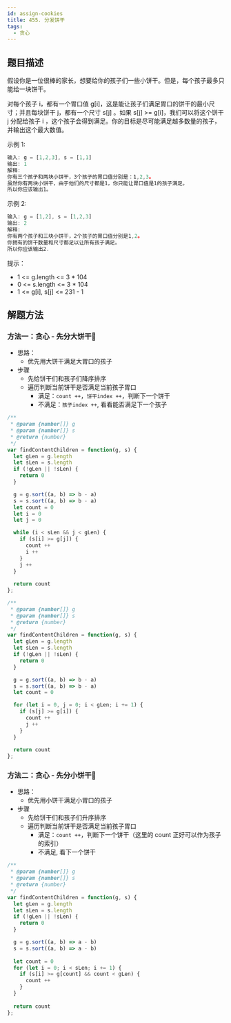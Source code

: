 ```yaml
---
id: assign-cookies
title: 455. 分发饼干
tags:
  - 贪心
---
```


## 题目描述

假设你是一位很棒的家长，想要给你的孩子们一些小饼干。但是，每个孩子最多只能给一块饼干。

对每个孩子 i，都有一个胃口值 g[i]，这是能让孩子们满足胃口的饼干的最小尺寸；并且每块饼干 j，都有一个尺寸 s[j] 。如果 s[j] >= g[i]，我们可以将这个饼干 j 分配给孩子 i ，这个孩子会得到满足。你的目标是尽可能满足越多数量的孩子，并输出这个最大数值。

示例 1:

```js
输入: g = [1,2,3], s = [1,1]
输出: 1
解释: 
你有三个孩子和两块小饼干，3个孩子的胃口值分别是：1,2,3。
虽然你有两块小饼干，由于他们的尺寸都是1，你只能让胃口值是1的孩子满足。
所以你应该输出1。
```

示例 2:

```js
输入: g = [1,2], s = [1,2,3]
输出: 2
解释: 
你有两个孩子和三块小饼干，2个孩子的胃口值分别是1,2。
你拥有的饼干数量和尺寸都足以让所有孩子满足。
所以你应该输出2.
```

提示：

- 1 <= g.length <= 3 * 104
- 0 <= s.length <= 3 * 104
- 1 <= g[i], s[j] <= 231 - 1

## 解题方法

### 方法一：贪心 - 先分大饼干🍪

- 思路：
  - 优先用大饼干满足大胃口的孩子
- 步骤
  - 先给饼干们和孩子们降序排序
  - 遍历判断当前饼干是否满足当前孩子胃口
    - 满足：`count ++`，`饼干index ++`，判断下一个饼干
    - 不满足：`孩子index ++`, 看看能否满足下一个孩子

```js
/**
 * @param {number[]} g
 * @param {number[]} s
 * @return {number}
 */
var findContentChildren = function(g, s) {
  let gLen = g.length
  let sLen = s.length
  if (!gLen || !sLen) {
    return 0
  }

  g = g.sort((a, b) => b - a)
  s = s.sort((a, b) => b - a)
  let count = 0
  let i = 0
  let j = 0

  while (i < sLen && j < gLen) {
    if (s[i] >= g[j]) {
      count ++
      i ++
    }
    j ++
  }
  
  return count
};
```

```js
/**
 * @param {number[]} g
 * @param {number[]} s
 * @return {number}
 */
var findContentChildren = function(g, s) {
  let gLen = g.length
  let sLen = s.length
  if (!gLen || !sLen) {
    return 0
  }

  g = g.sort((a, b) => b - a)
  s = s.sort((a, b) => b - a)
  let count = 0

  for (let i = 0, j = 0; i < gLen; i += 1) {
    if (s[j] >= g[i]) {
      count ++
      j ++
    }
  }
  
  return count
};
```

### 方法二：贪心 - 先分小饼干🍪

- 思路：
  - 优先用小饼干满足小胃口的孩子
- 步骤
  - 先给饼干们和孩子们升序排序
  - 遍历判断当前饼干是否满足当前孩子胃口
    - 满足：`count ++`，判断下一个饼干（这里的 count 正好可以作为孩子的索引）
    - 不满足, 看下一个饼干

```js
/**
 * @param {number[]} g
 * @param {number[]} s
 * @return {number}
 */
var findContentChildren = function(g, s) {
  let gLen = g.length
  let sLen = s.length
  if (!gLen || !sLen) {
    return 0
  }

  g = g.sort((a, b) => a - b)
  s = s.sort((a, b) => a - b)
  
  let count = 0
  for (let i = 0; i < sLen; i += 1) {
    if (s[i] >= g[count] && count < gLen) {
      count ++
    }
  }
  
  return count
};
```
